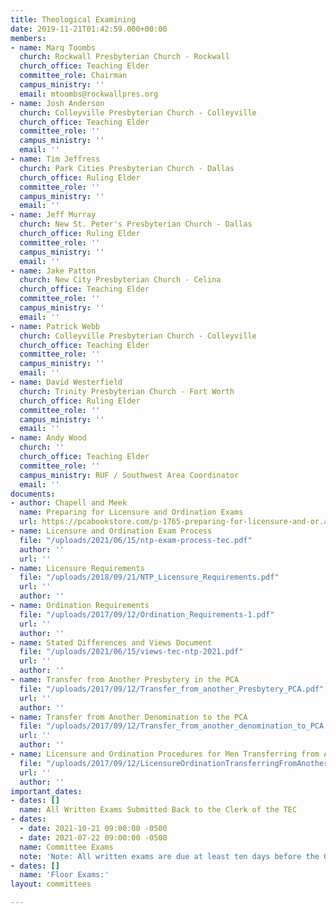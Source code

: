 ```yaml
---
title: Theological Examining
date: 2019-11-21T01:42:59.000+00:00
members:
- name: Marq Toombs
  church: Rockwall Presbyterian Church - Rockwall
  church_office: Teaching Elder
  committee_role: Chairman
  campus_ministry: ''
  email: mtoombs@rockwallpres.org
- name: Josh Anderson
  church: Colleyville Presbyterian Church - Colleyville
  church_office: Teaching Elder
  committee_role: ''
  campus_ministry: ''
  email: ''
- name: Tim Jeffress
  church: Park Cities Presbyterian Church - Dallas
  church_office: Ruling Elder
  committee_role: ''
  campus_ministry: ''
  email: ''
- name: Jeff Murray
  church: New St. Peter's Presbyterian Church - Dallas
  church_office: Ruling Elder
  committee_role: ''
  campus_ministry: ''
  email: ''
- name: Jake Patton
  church: New City Presbyterian Church - Celina
  church_office: Teaching Elder
  committee_role: ''
  campus_ministry: ''
  email: ''
- name: Patrick Webb
  church: Colleyville Presbyterian Church - Colleyville
  church_office: Teaching Elder
  committee_role: ''
  campus_ministry: ''
  email: ''
- name: David Westerfield
  church: Trinity Presbyterian Church - Fort Worth
  church_office: Ruling Elder
  committee_role: ''
  campus_ministry: ''
  email: ''
- name: Andy Wood
  church: ''
  church_office: Teaching Elder
  committee_role: ''
  campus_ministry: RUF / Southwest Area Coordinator
  email: ''
documents:
- author: Chapell and Meek
  name: Preparing for Licensure and Ordination Exams
  url: https://pcabookstore.com/p-1765-preparing-for-licensure-and-or.aspx
- name: Licensure and Ordination Exam Process
  file: "/uploads/2021/06/15/ntp-exam-process-tec.pdf"
  author: ''
  url: ''
- name: Licensure Requirements
  file: "/uploads/2018/09/21/NTP_Licensure_Requirements.pdf"
  url: ''
  author: ''
- name: Ordination Requirements
  file: "/uploads/2017/09/12/Ordination_Requirements-1.pdf"
  url: ''
  author: ''
- name: Stated Differences and Views Document
  file: "/uploads/2021/06/15/views-tec-ntp-2021.pdf"
  url: ''
  author: ''
- name: Transfer from Another Presbytery in the PCA
  file: "/uploads/2017/09/12/Transfer_from_another_Presbytery_PCA.pdf"
  url: ''
  author: ''
- name: Transfer from Another Denomination to the PCA
  file: "/uploads/2017/09/12/Transfer_from_another_denomination_to_PCA.pdf"
  url: ''
  author: ''
- name: Licensure and Ordination Procedures for Men Transferring from Another Denomination
  file: "/uploads/2017/09/12/LicensureOrdinationTransferringFromAnotherDenomination.pdf"
  url: ''
  author: ''
important_dates:
- dates: []
  name: All Written Exams Submitted Back to the Clerk of the TEC
- dates:
  - date: 2021-10-21 09:00:00 -0500
  - date: 2021-07-22 09:00:00 -0500
  name: Committee Exams
  note: 'Note: All written exams are due at least ten days before the Oral exam dates.'
- dates: []
  name: 'Floor Exams:'
layout: committees

---
```

